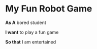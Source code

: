 # My Fun Robot Game 

**As A** bored student 

**I want** to play a fun game

**So that** I am entertained 

